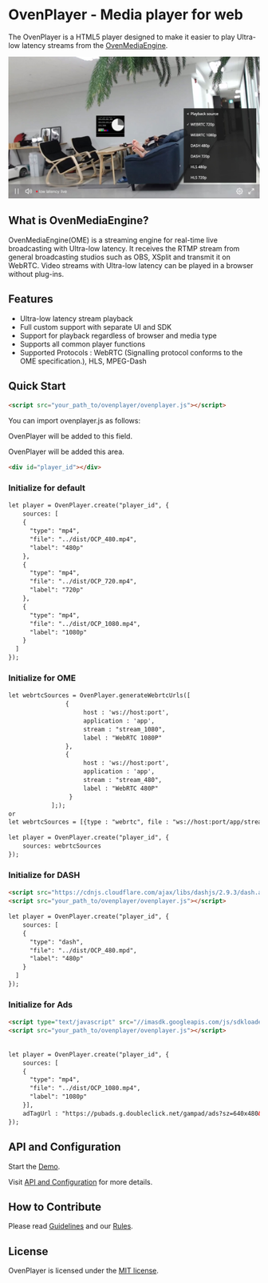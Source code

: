 # OvenPlayer - Media player for web

The OvenPlayer is a HTML5 player designed to make it easier to play Ultra-low latency streams from the [OvenMediaEngine](https://github.com/AirenSoft/OvenMediaEngine).

![Alt text](dist/player.jpg)

## What is OvenMediaEngine?
OvenMediaEngine(OME) is a streaming engine for real-time live broadcasting with Ultra-low latency. It receives the RTMP stream from general broadcasting studios such as OBS, XSplit and transmit it on WebRTC. Video streams with Ultra-low latency can be played in a browser without plug-ins. 

## Features

- Ultra-low latency stream playback
- Full custom support with separate UI and SDK
- Support for playback regardless of browser and media type
- Supports all common player functions
- Supported Protocols : WebRTC (Signalling protocol conforms to the OME specification.), HLS, MPEG-Dash

## Quick Start

```html
<script src="your_path_to/ovenplayer/ovenplayer.js"></script>

```
You can import ovenplayer.js as follows:

OvenPlayer will be added to this field.

OvenPlayer will be added this area.

```html
<div id="player_id"></div>

```
### Initialize for default

```html
let player = OvenPlayer.create("player_id", {
    sources: [
    {
      "type": "mp4",
      "file": "../dist/OCP_480.mp4",
      "label": "480p"
    },
    {
      "type": "mp4",
      "file": "../dist/OCP_720.mp4",
      "label": "720p"
    },
    {
      "type": "mp4",
      "file": "../dist/OCP_1080.mp4",
      "label": "1080p"
    }
  ]
});

```

### Initialize for OME


```html
let webrtcSources = OvenPlayer.generateWebrtcUrls([
                {
                     host : 'ws://host:port',
                     application : 'app',
                     stream : "stream_1080",
                     label : "WebRTC 1080P"
                },
                {
                     host : 'ws://host:port',
                     application : 'app',
                     stream : "stream_480",
                     label : "WebRTC 480P"
                 }
            ];);
or 
let webrtcSources = [{type : "webrtc", file : "ws://host:port/app/stream_1080", label : "1080"}, {type : "webrtc", file : "ws://host:port/app/stream_480", label : "480P"}]

```

```html
let player = OvenPlayer.create("player_id", {
    sources: webrtcSources
});

```
### Initialize for DASH

```html 
<script src="https://cdnjs.cloudflare.com/ajax/libs/dashjs/2.9.3/dash.all.min.js"></script>
<script src="your_path_to/ovenplayer/ovenplayer.js"></script>
```

```html
let player = OvenPlayer.create("player_id", {
    sources: [
    {
      "type": "dash",
      "file": "../dist/OCP_480.mpd",
      "label": "480p"
    }
  ]
});

```

### Initialize for Ads

```html 
<script type="text/javascript" src="//imasdk.googleapis.com/js/sdkloader/ima3.js"></script>
<script src="your_path_to/ovenplayer/ovenplayer.js"></script>
```

```html

let player = OvenPlayer.create("player_id", {
    sources: [
    {
      "type": "mp4",
      "file": "../dist/OCP_1080.mp4",
      "label": "1080p"
    }],
    adTagUrl : "https://pubads.g.doubleclick.net/gampad/ads?sz=640x480&iu=/124319096/external/single_ad_samples&ciu_szs=300x250&impl=s&gdfp_req=1&env=vp&output=vast&unviewed_position_start=1&cust_params=deployment%3Ddevsite%26sample_ct%3Dlinear&correlator="
});

```

## API and Configuration

Start the [Demo](https://airensoft.github.io/OvenPlayer/docs/demo.html).

Visit [API and Configuration](docs/api.md) for more details.


## How to Contribute
 
Please read [Guidelines](CONTRIBUTING.md) and our [Rules](CODE_OF_CONDUCT.md).

## License

OvenPlayer is licensed under the [MIT license](LICENSE).
